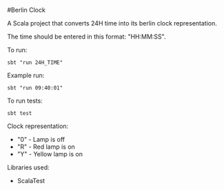 #Berlin Clock

A Scala project that converts 24H time into its berlin clock representation.

The time should be entered in this format: "HH:MM:SS".

To run:

    sbt "run 24H_TIME"
  
Example run:

    sbt "run 09:40:01"
  
  To run tests:
  

    sbt test

Clock representation:
-   "0" - Lamp is off
-   "R" - Red lamp is on
-   "Y" - Yellow lamp is on

Libraries used:
 - ScalaTest
